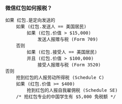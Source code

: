 ### 微信红包如何报税？

<pre>
如果 红包.是定向发送的
    如果 (红包.发送人 == 美国居民)
        如果 (红包.价值 > $15,000)
            发送人报赠与税 (Form 709)
    否则
        如果 (红包.接受人 == 美国居民) 
        并且 (红包.价值 > $100,000)
            接受人报赠与税 (Form 3520)
否则
    抢到红包的人报劳动所得税 (Schedule C)
    如果 (红包.价值 >= $400)
        抢到红包的人报自我雇佣税 (Schedule SE)
    /* 抢红包专业的中国学生有 $5,000 免税额 */
</pre>
